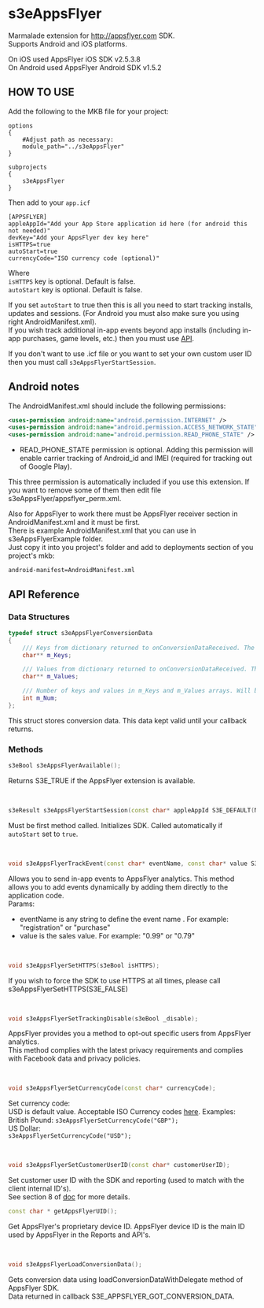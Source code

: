 s3eAppsFlyer
============

Marmalade extension for http://appsflyer.com SDK.  
Supports Android and iOS platforms.


On iOS used AppsFlyer iOS SDK v2.5.3.8  
On Android used AppsFlyer Android SDK v1.5.2  



HOW TO USE
---------

Add the following to the MKB file for your project:

    options 
    {
        #Adjust path as necessary:
        module_path="../s3eAppsFlyer" 
    }

    subprojects
    {
        s3eAppsFlyer
    }

Then add to your `app.icf`

    [APPSFLYER]
    appleAppId="Add your App Store application id here (for android this not needed)"
    devKey="Add your AppsFlyer dev key here"
    isHTTPS=true
    autoStart=true
    currencyCode="ISO currency code (optional)"

Where  
`isHTTPS` key is optional. Default is false.  
`autoStart` key is optional. Default is false.  


If you set `autoStart` to true then this is all you need to start tracking installs, updates and sessions. 
(For Android you must also make sure you using right AndroidManifest.xml).  
If you wish track additional in-app events beyond app installs (including in-app purchases, game levels, etc.) 
then you must use [API](#api-reference).

If you don't want to use .icf file or you want to set your own custom user ID then you must call `s3eAppsFlyerStartSession`.

Android notes
-------------
The AndroidManifest.xml should include the following permissions:
```xml
<uses-permission android:name="android.permission.INTERNET" />
<uses-permission android:name="android.permission.ACCESS_NETWORK_STATE" />
<uses-permission android:name="android.permission.READ_PHONE_STATE" />
```

* READ_PHONE_STATE permission is optional.
Adding this permission will enable carrier tracking of Android_id and IMEI (required for tracking out of Google Play).

This three permission is automatically included if you use this extension. If you want to remove some of them then edit file s3eAppsFlyer/appsflyer_perm.xml.

Also for AppsFlyer to work there must be AppsFlyer receiver section in AndroidManifest.xml and it must be first.  
There is example AndroidManifest.xml that you can use in s3eAppsFlyerExample folder.  
Just copy it into you project's folder and add to deployments section of you project's mkb:


    android-manifest=AndroidManifest.xml




API Reference
-------------

### Data Structures


```c++
typedef struct s3eAppsFlyerConversionData
{
    /// Keys from dictionary returned to onConversionDataReceived. The pointer is valid until your callback returns.
    char** m_Keys;

    /// Values from dictionary returned to onConversionDataReceived. The pointer is valid until your callback returns.
    char** m_Values;

    /// Number of keys and values in m_Keys and m_Values arrays. Will be zero if there was error.
    int m_Num;
};
```

This struct stores conversion data. This data kept valid until your callback returns.


### Methods


```c++
s3eBool s3eAppsFlyerAvailable();
```
Returns S3E_TRUE if the AppsFlyer extension is available.

<br/>


```c++
s3eResult s3eAppsFlyerStartSession(const char* appleAppId S3E_DEFAULT(NULL), const char* devKey S3E_DEFAULT(NULL), const char* currencyCode S3E_DEFAULT(NULL), s3eBool isHTTPS S3E_DEFAULT(S3E_FALSE), const char* customerUserID S3E_DEFAULT(NULL) );
```
Must be first method called. Initializes SDK. Called automatically if `autoStart` set to `true`.


<br/>


```c++
void s3eAppsFlyerTrackEvent(const char* eventName, const char* value S3E_DEFAULT(NULL));
```
Allows you to send in-app events to AppsFlyer analytics. This method allows you to add events dynamically 
by adding them directly to the application code.  
Params:

- eventName is any string to define the event name . For example: "registration" or "purchase"
- value is the sales value. For example: "0.99" or "0.79"


<br/>

```c++
void s3eAppsFlyerSetHTTPS(s3eBool isHTTPS);
```
If you wish to force the SDK to use HTTPS at all times, please call s3eAppsFlyerSetHTTPS(S3E_FALSE)


<br/>


```c++
void s3eAppsFlyerSetTrackingDisable(s3eBool _disable);
```
AppsFlyer provides you a method to opt-out specific users from AppsFlyer analytics.  
This method complies with the latest privacy requirements and complies with Facebook data and privacy policies.


<br/>


```c++
void s3eAppsFlyerSetCurrencyCode(const char* currencyCode);

```
Set currency code:  
USD is default value. Acceptable ISO Currency codes [here](http://www.xe.com/iso4217.php). Examples:  
British Pound:
`s3eAppsFlyerSetCurrencyCode("GBP");`  
US Dollar:  
`s3eAppsFlyerSetCurrencyCode("USD");`  


<br/>

```c++
void s3eAppsFlyerSetCustomerUserID(const char* customerUserID);
```
Set customer user ID with the SDK and reporting (used to match with the client internal ID's).  
See section 8 of [doc](http://support.appsflyer.com/attachments/token/ornpe0dk5bwye1f/?name=AF-iOS-Integration-Guide-v2.5.3.2-New-API.pdf) for more details.


```c++
const char * getAppsFlyerUID();
```
Get AppsFlyer's proprietary device ID. AppsFlyer device ID is the main ID used by AppsFlyer in the Reports and API's.


<br/>


```c++
void s3eAppsFlyerLoadConversionData();
```
Gets conversion data using loadConversionDataWithDelegate method of AppsFlyer SDK.  
Data returned in callback S3E_APPSFLYER_GOT_CONVERSION_DATA.


<br/>

